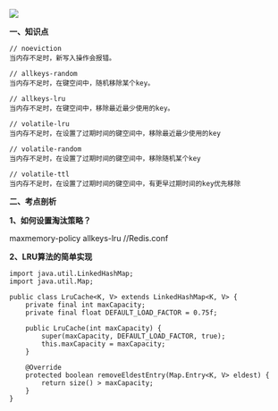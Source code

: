 ![](https://agam-blog-image.oss-cn-hangzhou.aliyuncs.com/Redis%E5%86%85%E5%AD%98%E6%B7%98%E6%B1%B0.png)

**一、知识点**
```
// noeviction
当内存不足时，新写入操作会报错。

// allkeys-random
当内存不足时，在键空间中，随机移除某个key。

// allkeys-lru
当内存不足时，在键空间中，移除最近最少使用的key。

// volatile-lru
当内存不足时，在设置了过期时间的键空间中，移除最近最少使用的key

// volatile-random
当内存不足时，在设置了过期时间的键空间中，移除随机某个key

// volatile-ttl
当内存不足时，在设置了过期时间的键空间中，有更早过期时间的key优先移除
```
**二、考点剖析**

**1、如何设置淘汰策略？**

maxmemory-policy allkeys-lru //Redis.conf

**2、LRU算法的简单实现**
```  
import java.util.LinkedHashMap;   
import java.util.Map;

public class LruCache<K, V> extends LinkedHashMap<K, V> {
    private final int maxCapacity;  
    private final float DEFAULT_LOAD_FACTOR = 0.75f;  
    
    public LruCache(int maxCapacity) {
        super(maxCapacity, DEFAULT_LOAD_FACTOR, true);  
        this.maxCapacity = maxCapacity;  
    }
    
    @Override 
    protected boolean removeEldestEntry(Map.Entry<K, V> eldest) {  
        return size() > maxCapacity;  
    }  
}
```

